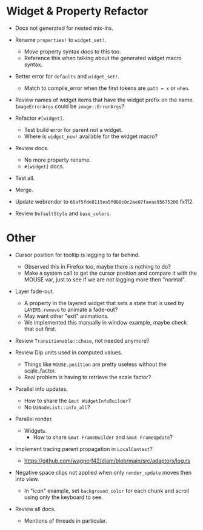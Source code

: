 # Widget & Property Refactor

* Docs not generated for nested mix-ins. 
* Rename `properties!` to `widget_set!`.
    - Move property syntax docs to this too.
    - Reference this when talking about the generated widget macro syntax.
* Better error for `defaults` and `widget_set!`.
    - Match to compile_error when the first tokens are `path = x` or `when`.

* Review names of widget items that have the widget prefix on the name.
    `ImageErrorArgs` could be `image::ErrorArgs`?
* Refactor `#[widget]`.
    - Test build error for parent not a widget.
    - Where is `widget_new!` available for the widget macro?
* Review docs.
    - No more property rename.
    - `#[widget]` docs.
* Test all.
* Merge.

* Update webrender to `60af5fde8115ea5f088c0c2ae07faeae95675200` fx112.
* Review `DefaultStyle` and `base_colors`.

# Other

* Cursor position for tooltip is lagging to far behind.
    - Observed this in Firefox too, maybe there is nothing to do?
    - Make a system call to get the cursor position and compare it with the MOUSE var, just to see if we are not lagging more then "normal".
* Layer fade-out.
    - A property in the layered widget that sets a state that is used by `LAYERS.remove` to animate a fade-out?
    - May want other "exit" animations.
    - We implemented this manually in window example, maybe check that out first.

* Review `Transitionable::chase`, not needed anymore?
* Review Dip units used in computed values.
    - Things like `MOUSE.position` are pretty useless without the scale_factor.
    - Real problem is having to retrieve the scale factor?

* Parallel info updates.
    - How to share the `&mut WidgetInfoBuilder`?
    - No `UiNodeList::info_all`?

* Parallel render.
    - Widgets.
        - How to share `&mut FrameBuilder` and `&mut FrameUpdate`?

* Implement tracing parent propagation in `LocalContext`?
    - https://github.com/wagnerf42/diam/blob/main/src/adaptors/log.rs

* Negative space clips not applied when only `render_update` moves then into view.
    - In "icon" example, set `background_color` for each chunk and scroll using only the keyboard to see.

* Review all docs.
    - Mentions of threads in particular.